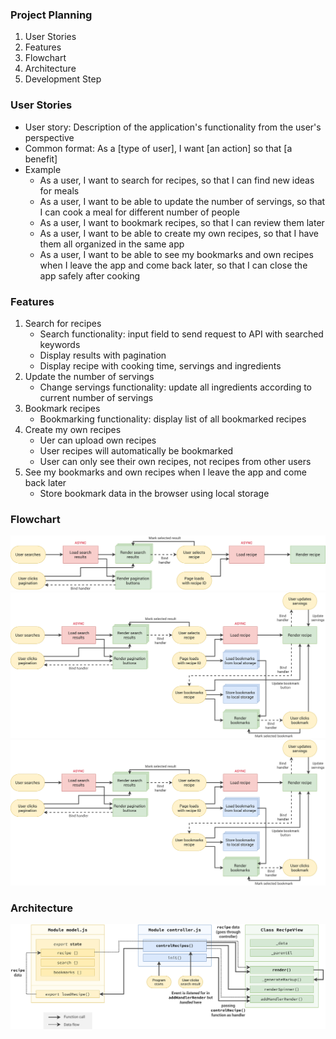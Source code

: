 ### Project Planning
1. User Stories
2. Features
3. Flowchart
4. Architecture
5. Development Step

### User Stories
- User story: Description of the application's functionality from the user's perspective
- Common format: As a [type of user], I want [an action] so that [a benefit]
- Example
	- As a user, I want to search for recipes, so that I can find new ideas for meals
	- As a user, I want to be able to update the number of servings, so that I can cook a meal for different number of people
	- As a user, I want to bookmark recipes, so that I can review them later
	- As a user, I want to be able to create my own recipes, so that I have them all organized in the same app
	- As a user, I want to be able to see my bookmarks and own recipes when I leave the app and come back later, so that I can close the app safely after cooking

### Features
1. Search for recipes
	- Search functionality: input field to send request to API with searched keywords
	- Display results with pagination
	- Display recipe with cooking time, servings and ingredients
2. Update the number of servings
	- Change servings functionality: update all ingredients according to current number of servings
3. Bookmark recipes
	- Bookmarking functionality: display list of all bookmarked recipes
4. Create my own recipes
	- Uer can upload own recipes
	- User recipes will automatically be bookmarked
	- User can only see their own recipes, not recipes from other users
5. See my bookmarks and own recipes when I leave the app and come back later
	- Store bookmark data in the browser using local storage

### Flowchart
![Flowchart](images/flowchart-1.png)
![Flowchart](images/flowchart-2.png)
![Flowchart](images/flowchart-2.png)

### Architecture
![Architecture](images/architecture.png)
